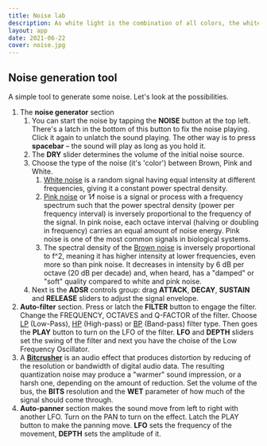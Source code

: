 ```yaml
---
title: Noise lab
description: As white light is the combination of all colors, the white noise is the combination of all possible notes
layout: app
date: 2021-06-22
cover: noise.jpg
---
```


<client-only>
  <synth-noise />
</client-only >

## Noise generation tool

A simple tool to generate some noise. Let's look at the possibilities.

1. The **noise generator** section
   1. You can start the noise by tapping the **NOISE** button at the top left. There's a latch in the bottom of this button to fix the noise playing. Click it again to unlatch the sound playing. The other way is to press **spacebar** – the sound will play as long as you hold it.
   2. The **DRY** slider determines the volume of the initial noise source.
   3. Choose the type of the noise (it's 'color') between Brown, Pink and White.
      1. [White noise](https://en.wikipedia.org/wiki/White_noise) is a random signal having equal intensity at different frequencies, giving it a constant power spectral density.
      2. [Pink noise](https://en.wikipedia.org/wiki/Pink_noise) or 1⁄f noise is a signal or process with a frequency spectrum such that the power spectral density (power per frequency interval) is inversely proportional to the frequency of the signal. In pink noise, each octave interval (halving or doubling in frequency) carries an equal amount of noise energy. Pink noise is one of the most common signals in biological systems.
      3. The spectral density of the [Brown noise](https://en.wikipedia.org/wiki/Brownian_noise) is inversely proportional to f^2, meaning it has higher intensity at lower frequencies, even more so than pink noise. It decreases in intensity by 6 dB per octave (20 dB per decade) and, when heard, has a "damped" or "soft" quality compared to white and pink noise.
   4. Next is the **ADSR** controls group: drag **ATTACK**, **DECAY**, **SUSTAIN** and **RELEASE** sliders to adjust the signal envelope.
2. **Auto-filter** section. Press or latch the **FILTER** button to engage the filter. Change the FREQUENCY, OCTAVES and Q-FACTOR of the filter. Choose [LP](https://en.wikipedia.org/wiki/Low-pass_filter) (Low-Pass), [HP](https://en.wikipedia.org/wiki/High-pass_filter) (High-pass) or [BP](https://en.wikipedia.org/wiki/Band-pass_filter) (Band-pass) filter type. Then goes the **PLAY** button to turn on the LFO of the filter. **LFO** and **DEPTH** sliders set the swing of the filter and next you have the choise of the Low Frequency Oscillator.
3. A [**Bitcrusher**](https://en.wikipedia.org/wiki/Bitcrusher) is an audio effect that produces distortion by reducing of the resolution or bandwidth of digital audio data. The resulting quantization noise may produce a "warmer" sound impression, or a harsh one, depending on the amount of reduction. Set the volume of the bus, the **BITS** resolution and the **WET** parameter of how much of the signal should come through.
4. **Auto-panner** section makes the sound move from left to right with another LFO. Turn on the PAN to turn on the effect. Latch the PLAY button to make the panning move. **LFO** sets the frequency of the movement, **DEPTH** sets the amplitude of it.
